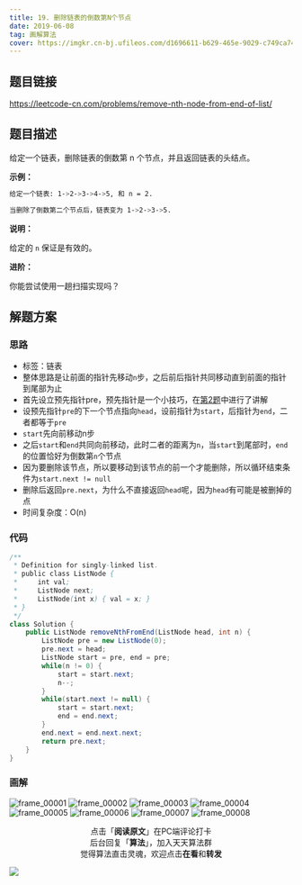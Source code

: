 ```yaml
---
title: 19. 删除链表的倒数第N个节点
date: 2019-06-08
tag: 画解算法
cover: https://imgkr.cn-bj.ufileos.com/d1696611-b629-465e-9029-c749ca74a9b0.png
---
```


## 题目链接

https://leetcode-cn.com/problems/remove-nth-node-from-end-of-list/

## 题目描述

给定一个链表，删除链表的倒数第 n 个节点，并且返回链表的头结点。

**示例：**

```bash
给定一个链表: 1->2->3->4->5, 和 n = 2.

当删除了倒数第二个节点后，链表变为 1->2->3->5.
```

**说明：**

给定的 `n` 保证是有效的。

**进阶：**

你能尝试使用一趟扫描实现吗？


## 解题方案

### 思路

- 标签：链表
- 整体思路是让前面的指针先移动`n`步，之后前后指针共同移动直到前面的指针到尾部为止
- 首先设立预先指针pre，预先指针是一个小技巧，在[第2题](https://mp.weixin.qq.com/s/8cMt_Yaeu6AT5jk3DhdhqA)中进行了讲解
- 设预先指针`pre`的下一个节点指向`head`，设前指针为`start`，后指针为`end`，二者都等于`pre`
- `start`先向前移动n步
- 之后`start`和`end`共同向前移动，此时二者的距离为`n`，当`start`到尾部时，`end`的位置恰好为倒数第`n`个节点
- 因为要删除该节点，所以要移动到该节点的前一个才能删除，所以循环结束条件为`start.next != null`
- 删除后返回`pre.next`，为什么不直接返回`head`呢，因为`head`有可能是被删掉的点
- 时间复杂度：O(n)

### 代码

```java
/**
 * Definition for singly-linked list.
 * public class ListNode {
 *     int val;
 *     ListNode next;
 *     ListNode(int x) { val = x; }
 * }
 */
class Solution {
    public ListNode removeNthFromEnd(ListNode head, int n) {    
        ListNode pre = new ListNode(0);
        pre.next = head;
        ListNode start = pre, end = pre;
        while(n != 0) {
            start = start.next;
            n--;
        }
        while(start.next != null) {
            start = start.next;
            end = end.next;
        }
        end.next = end.next.next;
        return pre.next;
    }
}
```

### 画解

![frame_00001](https://imgkr.cn-bj.ufileos.com/e7e86e1e-083b-4bc6-bfe4-f968bc9a7812.png)
![frame_00002](https://imgkr.cn-bj.ufileos.com/a2c0ebe4-2167-4047-88ec-d04aefb13233.png)
![frame_00003](https://imgkr.cn-bj.ufileos.com/72f31dcf-4d71-4eff-9275-0fe697c1a6f9.png)
![frame_00004](https://imgkr.cn-bj.ufileos.com/ed4740f3-62cf-409d-be73-1da3bf83ebb7.png)
![frame_00005](https://imgkr.cn-bj.ufileos.com/b8c870e2-5a4d-4746-a3e8-0bf3a34bdb8e.png)
![frame_00006](https://imgkr.cn-bj.ufileos.com/cd7a692a-8508-42c3-ba61-56815bc10560.png)
![frame_00007](https://imgkr.cn-bj.ufileos.com/6b0568b3-edb2-4509-88d9-f537369441ac.png)
![frame_00008](https://imgkr.cn-bj.ufileos.com/d1696611-b629-465e-9029-c749ca74a9b0.png)


<span style="display:block;text-align:center;">点击「<strong>阅读原文</strong>」在PC端评论打卡</span>
<span style="display:block;text-align:center;">后台回复「<strong>算法</strong>」，加入天天算法群</span>
<span style="display:block;text-align:center;">觉得算法直击灵魂，欢迎点击<strong>在看</strong>和<strong>转发</strong></span>

![](https://imgkr.cn-bj.ufileos.com/741c4d5c-cfb4-43d9-858b-146661b590df.gif)